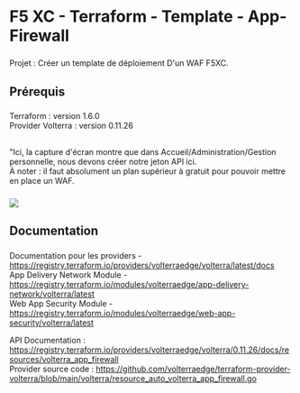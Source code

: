 <h1 align="left">F5 XC - Terraform - Template - App-Firewall</h1>

###
<p align="left">

</p>

<p align="left"> Projet : Créer un template de déploiement D'un WAF F5XC.</p>

###

<h2 align="left">Prérequis </h2>

###

<p align="left">Terraform : version 1.6.0 <br>Provider Volterra : version 0.11.26 </p>

###

<h2 align="left"> </h2>

<p align="left">"Ici, la capture d'écran montre que dans Accueil/Administration/Gestion personnelle, nous devons créer notre jeton API ici. <br>À noter : il faut absolument un plan supérieur à gratuit pour pouvoir mettre en place un WAF. </p>

###

<img src="https://github.com/acknowledge-team/F5XC-Industrialisation/tree/main/screenshots/screen001.png?raw=true"><br>


<h2 align="left">Documentation </h2>

###
Documentation pour les providers  - https://registry.terraform.io/providers/volterraedge/volterra/latest/docs <br>
App Delivery Network Module - https://registry.terraform.io/modules/volterraedge/app-delivery-network/volterra/latest <br>
Web App Security Module -     https://registry.terraform.io/modules/volterraedge/web-app-security/volterra/latest <br>

API Documentation :  https://registry.terraform.io/providers/volterraedge/volterra/0.11.26/docs/resources/volterra_app_firewall <br>
Provider source code :  https://github.com/volterraedge/terraform-provider-volterra/blob/main/volterra/resource_auto_volterra_app_firewall.go <br>

###
